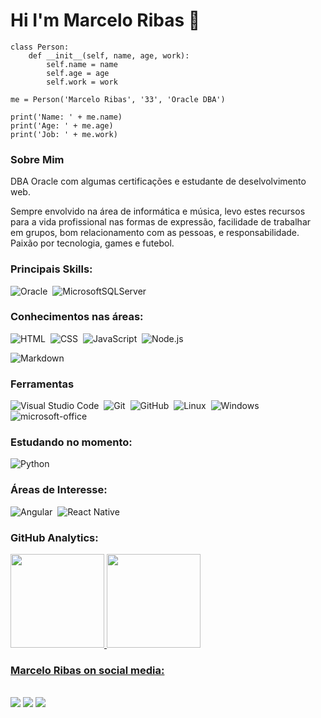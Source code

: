 # Hi I'm Marcelo Ribas 👋

```
class Person:
    def __init__(self, name, age, work):
        self.name = name
        self.age = age
        self.work = work

me = Person('Marcelo Ribas', '33', 'Oracle DBA')

print('Name: ' + me.name)
print('Age: ' + me.age)
print('Job: ' + me.work)
```

### Sobre Mim
<p>
    DBA Oracle com algumas certificações e estudante de deselvolvimento web.
</p>
<p>
    Sempre envolvido na área de informática e música, levo estes recursos para a vida profissional nas formas de expressão, facilidade de trabalhar em grupos, bom relacionamento com as pessoas, e responsabilidade. Paixão por tecnologia, games e futebol. 
</p>

### Principais Skills:

![Oracle](https://img.shields.io/badge/Oracle-05122A?style=for-the-badge&logo=oracle&logoColor=red)&nbsp;
![MicrosoftSQLServer](https://img.shields.io/badge/Microsoft%20SQL%20Sever-05122A?style=for-the-badge&logo=microsoft%20sql%20server&logoColor=red)&nbsp;

### Conhecimentos nas áreas:

![HTML](https://img.shields.io/badge/-HTML-05122A?style=for-the-badge&logo=html5)&nbsp;
![CSS](https://img.shields.io/badge/-CSS-05122A?style=for-the-badge&logo=CSS3&logoColor=1572B6)&nbsp;
![JavaScript](https://img.shields.io/badge/-JavaScript-05122A?style=for-the-badge&logo=javascript)&nbsp;
![Node.js](https://img.shields.io/badge/-Node.js-05122A?style=for-the-badge&logo=node.js)&nbsp;
<!--
![Python](https://img.shields.io/badge/Python-05122A?style=for-the-badge&logo=python&logoColor=yellow)&nbsp;
![Boostrap](https://img.shields.io/badge/-boostrap-05122A?style=for-the-badge&logo=bootstrap)&nbsp;
-->
![Markdown](https://img.shields.io/badge/-Markdown-05122A?style=for-the-badge&logo=markdown)&nbsp;

### Ferramentas

![Visual Studio Code](https://img.shields.io/badge/-Visual%20Studio%20Code-05122A?style=for-the-badge&logo=visual-studio-code&logoColor=007ACC)&nbsp;
![Git](https://img.shields.io/badge/-Git-05122A?style=for-the-badge&logo=git)&nbsp;
![GitHub](https://img.shields.io/badge/-GitHub-05122A?style=for-the-badge&logo=github)&nbsp;
![Linux](https://img.shields.io/badge/-linux-05122a?style=for-the-badge&logo=linux)&nbsp;
![Windows](https://img.shields.io/badge/-Windows-05122A?style=for-the-badge&logo=windows)&nbsp;
![microsoft-office](https://img.shields.io/badge/-microsoft_office-05122A?style=for-the-badge&logo=microsoft-office)&nbsp;

### Estudando no momento:
![Python](https://img.shields.io/badge/Python-05122A?style=for-the-badge&logo=python&logoColor=yellow)&nbsp;

### Áreas de Interesse:

![Angular](https://img.shields.io/badge/Angular-05122A?style=for-the-badge&logo=angular&logoColor=red)&nbsp;
![React Native](https://img.shields.io/badge/-React_native-05122A?style=for-the-badge&logo=react)&nbsp;

### GitHub Analytics:

<div align="left">
  <a href="https://github.com/marcelopachione">
  <img height="150em" src="https://github-readme-stats.vercel.app/api?username=marcelopachione&show_icons=true&theme=midnight-purple&include_all_commits=true&count_private=true"/>
  <img height="150em" src="https://github-readme-stats.vercel.app/api/top-langs/?username=marcelopachione&layout=compact&langs_count=7&theme=midnight-purple"/>
</div>
 
 ### Marcelo Ribas on social media:

   
 <div>
  <br>
  <a href="https://www.linkedin.com/in/marcelo-ribas/" target="_blank"><img src="https://img.shields.io/badge/-LinkedIn-%230077B5?style=for-the-badge&logo=linkedin&logoColor=white" target="_blank"></a> 
  <a href = "mailto:marcelo.ribas@alphadba.com"><img src="https://img.shields.io/badge/-Gmail-%23333?style=for-the-badge&logo=gmail&logoColor=white" target="_blank"></a>
  <a href = "https://https://www.instagram.com/marcelo.pachione/"><img src="https://img.shields.io/badge/Instagram-E4405F?style=for-the-badge&logo=instagram&logoColor=white" target="_blank"></a>
 </div>
